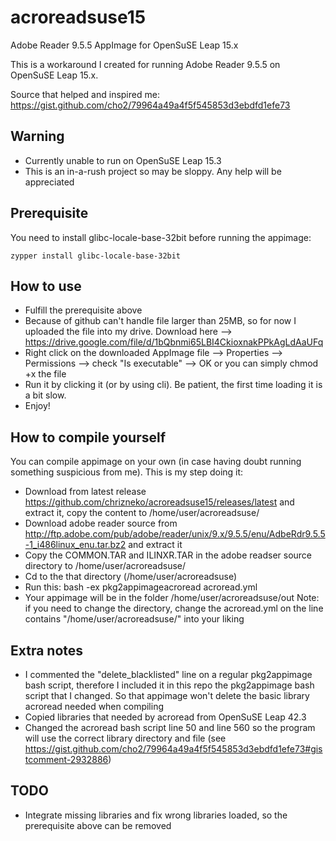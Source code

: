 # acroreadsuse15
Adobe Reader 9.5.5 AppImage for OpenSuSE Leap 15.x

This is a workaround I created for running Adobe Reader 9.5.5 on OpenSuSE Leap 15.x.

Source that helped and inspired me: https://gist.github.com/cho2/79964a49a4f5f545853d3ebdfd1efe73

## Warning
- Currently unable to run on OpenSuSE Leap 15.3
- This is an in-a-rush project so may be sloppy. Any help will be appreciated

## Prerequisite
You need to install glibc-locale-base-32bit before running the appimage:
```
zypper install glibc-locale-base-32bit
```

## How to use
- Fulfill the prerequisite above
- Because of github can't handle file larger than 25MB, so for now I uploaded the file into my drive. Download here --> https://drive.google.com/file/d/1bQbnmi65LBI4CkioxnakPPkAgLdAaUFq
- Right click on the downloaded AppImage file --> Properties --> Permissions --> check "Is executable" --> OK
  or you can simply chmod +x the file
- Run it by clicking it (or by using cli). Be patient, the first time loading it is a bit slow.
- Enjoy!

## How to compile yourself
You can compile appimage on your own (in case having doubt running something suspicious from me). This is my step doing it:
- Download from latest release https://github.com/chrizneko/acroreadsuse15/releases/latest and extract it, copy the content to /home/user/acroreadsuse/
- Download adobe reader source from http://ftp.adobe.com/pub/adobe/reader/unix/9.x/9.5.5/enu/AdbeRdr9.5.5-1_i486linux_enu.tar.bz2 and extract it
- Copy the COMMON.TAR and ILINXR.TAR in the adobe readser source directory to /home/user/acroreadsuse/
- Cd to the that directory (/home/user/acroreadsuse)
- Run this: bash -ex pkg2appimageacroread acroread.yml
- Your appimage will be in the folder /home/user/acroreadsuse/out
Note: if you need to change the directory, change the acroread.yml on the line contains "/home/user/acroreadsuse/" into your liking

## Extra notes
- I commented the "delete_blacklisted" line on a regular pkg2appimage bash script, therefore I included it in this repo the pkg2appimage bash script that I changed. So that appimage won't delete the basic library acroread needed when compiling
- Copied libraries that needed by acroread from OpenSuSE Leap 42.3
- Changed the acroread bash script line 50 and line 560 so the program will use the correct library directory and file (see https://gist.github.com/cho2/79964a49a4f5f545853d3ebdfd1efe73#gistcomment-2932886)

## TODO
- Integrate missing libraries and fix wrong libraries loaded, so the prerequisite above can be removed
